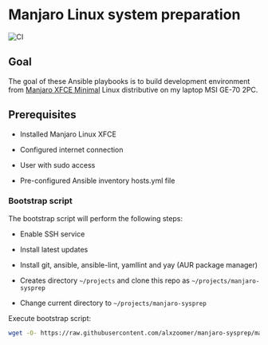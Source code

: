 # Manjaro Linux system preparation

![CI](https://github.com/alxzoomer/manjaro-sysprep/workflows/CI/badge.svg)

## Goal

The goal of these Ansible playbooks is to build development environment from [Manjaro XFCE Minimal](https://manjaro.org/downloads/official/xfce/) Linux distributive on my laptop MSI GE-70 2PC.

## Prerequisites

* Installed Manjaro Linux XFCE

* Configured internet connection

* User with sudo access

* Pre-configured Ansible inventory hosts.yml file

### Bootstrap script

The bootstrap script will perform the following steps:

* Enable SSH service

* Install latest updates

* Install git, ansible, ansible-lint, yamllint and yay (AUR package manager)

* Creates directory `~/projects` and clone this repo as `~/projects/manjaro-sysprep`

* Change current directory to `~/projects/manjaro-sysprep`

Execute bootstrap script:

```sh
wget -O- https://raw.githubusercontent.com/alxzoomer/manjaro-sysprep/master/bootstrap.sh | sh
```

